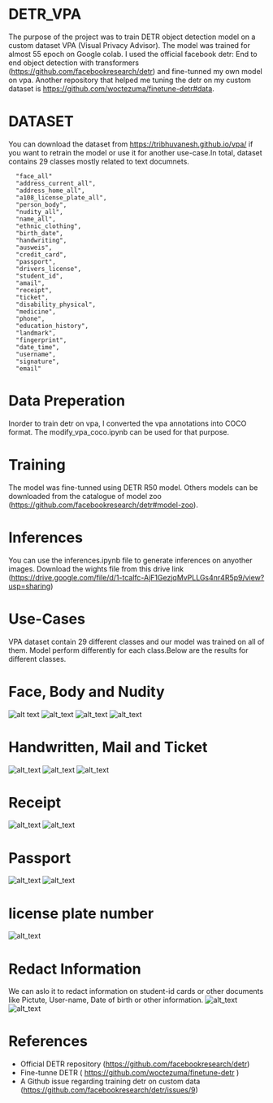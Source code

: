 # DETR_VPA
The purpose of the project was to train DETR object detection model on a custom dataset VPA (Visual Privacy Advisor). The model was trained for almost 55 epoch on Google colab. I used the official facebook detr: End to end object detection with transformers (https://github.com/facebookresearch/detr) and fine-tunned my own model on vpa. Another repository that helped me tuning the detr on my custom dataset is https://github.com/woctezuma/finetune-detr#data.
# DATASET
You can download the dataset from https://tribhuvanesh.github.io/vpa/ if you want to retrain the model or use it for another use-case.In total, dataset contains 29 classes mostly related to text documnets.

      "face_all"
      "address_current_all", 
      "address_home_all", 
      "a108_license_plate_all", 
      "person_body", 
      "nudity_all", 
      "name_all", 
      "ethnic_clothing", 
      "birth_date", 
      "handwriting", 
      "ausweis", 
      "credit_card", 
      "passport", 
      "drivers_license", 
      "student_id", 
      "amail", 
      "receipt", 
      "ticket", 
      "disability_physical", 
      "medicine", 
      "phone", 
      "education_history", 
      "landmark", 
      "fingerprint", 
      "date_time", 
      "username", 
      "signature", 
      "email"
# Data Preperation
Inorder to train detr on vpa, I converted the vpa annotations into COCO format. The modify_vpa_coco.ipynb can be used for that purpose.
# Training
The model was fine-tunned using DETR R50 model. Others models can be downloaded from the catalogue of model zoo (https://github.com/facebookresearch/detr#model-zoo).
# Inferences
You can use the inferences.ipynb file to generate inferences on anyother images. Download the wights file from this drive link (https://drive.google.com/file/d/1-tcalfc-AjF1GezjqMvPLLGs4nr4R5p9/view?usp=sharing)
# Use-Cases
VPA dataset contain 29 different classes and our model was trained on all of them. Model perform differently for each class.Below are the results for different classes.
# Face, Body and Nudity
![alt text](https://github.com/EhsanAlahi/DETR_VISPR/blob/main/Use-cases/Face_Body.png)
![alt_text](https://github.com/EhsanAlahi/DETR_VISPR/blob/main/Use-cases/0.8.png)
![alt_text](https://github.com/EhsanAlahi/DETR_VISPR/blob/main/Use-cases/Face_Body_Nudity.png)
![alt_text](https://github.com/EhsanAlahi/DETR_VISPR/blob/main/Use-cases/download%20(21).png)
# Handwritten, Mail and Ticket
![alt_text](https://github.com/EhsanAlahi/DETR_VISPR/blob/main/Use-cases/Mail_Handwritten.png)
![alt_text](https://github.com/EhsanAlahi/DETR_VISPR/blob/main/Use-cases/ticket.png)
![alt_text](https://github.com/EhsanAlahi/DETR_VISPR/blob/main/Use-cases/ticket(2).png)
# Receipt
![alt_text](https://github.com/EhsanAlahi/DETR_VISPR/blob/main/Use-cases/receipt.png)
![alt_text](https://github.com/EhsanAlahi/DETR_VISPR/blob/main/Use-cases/receipt2.png)
# Passport
![alt_text](https://github.com/EhsanAlahi/DETR_VISPR/blob/main/Use-cases/Passport2.png)
![alt_text](https://github.com/EhsanAlahi/DETR_VISPR/blob/main/Use-cases/Passport.png)
# license plate number
![alt_text](https://github.com/EhsanAlahi/DETR_VISPR/blob/main/Use-cases/download%20(3).png)
# Redact Information
We can aslo it to redact information on student-id cards or other documents like Pictute, User-name, Date of birth or other information.
![alt_text](https://github.com/EhsanAlahi/DETR_VISPR/blob/main/Use-cases/redact.png)
![alt_text](https://github.com/EhsanAlahi/DETR_VISPR/blob/main/Use-cases/download%20(7).png)
# References 
- Official DETR repository (https://github.com/facebookresearch/detr)
- Fine-tunne DETR ( https://github.com/woctezuma/finetune-detr )
- A Github issue regarding training detr on custom data (https://github.com/facebookresearch/detr/issues/9)
